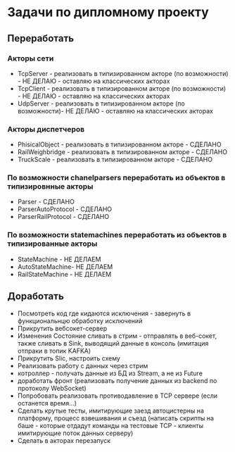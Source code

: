 # Задачи по дипломному проекту

## Переработать
### Акторы сети
* TcpServer - реализовать в типизированном акторе (по возможности) - НЕ ДЕЛАЮ - оставляю на классических акторах
* TcpClient - реализовать в типизированном акторе (по возможности) - НЕ ДЕЛАЮ - оставляю на классических акторах
* UdpServer - реализовать в типизированном акторе (по возможности)- НЕ ДЕЛАЮ - оставляю на классических акторах
### Акторы диспетчеров 
* PhisicalObject - реализовать в типизированном акторе - СДЕЛАНО
* RailWeighbridge - реализовать в типизированном акторе - СДЕЛАНО
* TruckScale - реализовать в типизированном акторе - СДЕЛАНО

### По возможности chanelparsers переработать из объектов в типизировнные акторы
* Parser - СДЕЛАНО
* ParserAutoProtocol - СДЕЛАНО
* ParserRailProtocol - СДЕЛАНО 

### По возможности statemachines переработать из объектов в типизированные акторы   
* StateMachine - НЕ ДЕЛАЕМ
* AutoStateMachine- НЕ ДЕЛАЕМ
* RailStateMachine - НЕ ДЕЛАЕМ

## Доработать 

* Посмотреть код где кидаются исключения - завернуть в функциональнцю обработку исключений
* Прикрутить вебсокет-сервер 
* Изменения Состояние сливать в стрим - отправлять в веб-сокет, также сливать в Sink, выводящий данные в консоль (имитация отпраки в топик KAFKA) 
* Прикрутить Slic, настроить схему
* Реализовать работу с данных через стрим
* котроллер - получать данные из БД из Stream, а не из Future
* доработать фронт (реализовать получение данных из backend по протоколу WebSocket)
* Попробовать реализовать противодавление в TCP сервере (если останется время...)
* Сделать крутые тесты,  имитирующие  заезд автоцистерны на платформу, процесс взвешивания и съезд (написать скрипты на баше - которые отдадут команды на тестовые TCP - клиенты имитирующие поток данных серверу)
* Сделать в акторах перезапуск

